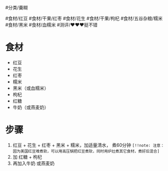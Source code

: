 #分类/羹糊 
 
#食材/红豆 #食材/干果/红枣 #食材/花生 #食材/干果/枸杞 #食材/五谷杂粮/糯米 #食材/黑米 #食材/血糯米 
#测评/❤️❤️❤️挺不错

# 食材
- 红豆
- 花生
- 红枣
- 糯米
- 黑米（或血糯米）
- 枸杞
- 红糖
- 牛奶（或燕麦奶）

# 步骤
1. 红豆 + 花生 + 红枣 + 黑米 + 糯米，加适量清水， 煮60分钟
   `[!!note: 注意：因为美国红豆难煮软，可以用高压锅把红豆煮软，同时用炉灶煮其它食材，煮好后混合]`
2. 加 红糖 + 枸杞
3. 再加入牛奶 或燕麦奶

